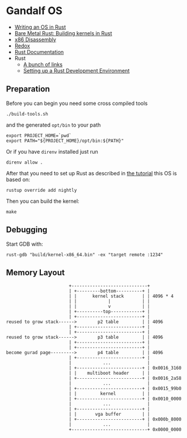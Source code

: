 # Gandalf OS

- [Writing an OS in Rust ](https://os.phil-opp.com)
- [Bare Metal Rust: Building kernels in Rust](http://www.randomhacks.net/bare-metal-rust/)
- [x86 Disassembly](https://en.wikibooks.org/wiki/X86_Disassembly)
- [Redox](https://github.com/redox-os/redox)
- [Rust Documentation](https://www.rust-lang.org/en-US/documentation.html)
- Rust
    - [A bunch of links](https://github.com/ctjhoa/rust-learning)
    - [Setting up a Rust Development Environment](http://asquera.de/blog/2017-03-03/setting-up-a-rust-devenv/)

## Preparation

Before you can begin you need some cross compiled tools

```
./build-tools.sh
```

and the generated `opt/bin` to your path

```
export PROJECT_HOME=`pwd`
export PATH="${PROJECT_HOME}/opt/bin:${PATH}"
```

Or if you have `direnv` installed just run

```
direnv allow .
```

After that you need to set up Rust as described in [the tutorial](https://os.phil-opp.com/set-up-rust/) this OS is based on:

```
rustup override add nightly
```

Then you can build the kernel:

```
make
```

## Debugging

Start GDB with:

```
rust-gdb "build/kernel-x86_64.bin" -ex "target remote :1234"
```

## Memory Layout

```
                        +-----------------------------+
                        | +---------bottom----------+ |
                        | |      kernel stack       | | 4096 * 4
                        | |            |            | |
                        | |            v            | |
                        | +----------top------------+ |
                        | +-------------------------+ |
reused to grow stack------>        p2 table         | | 4096
                        | +-------------------------+ |
                        | +-------------------------+ |
reused to grow stack------>        p3 table         | | 4096
                        | +-------------------------+ |
                        | +-------------------------+ |
become gurad page--------->        p4 table         | | 4096
                        | +-------------------------+ |
                        |            ...              |
                        | +-------------------------+ | 0x0016_3160
                        | |    multiboot header     | |
                        | +-------------------------+ | 0x0016_2a58
                        |            ...              |
                        | +-------------------------+ | 0x0015_99b0
                        | |         kernel          | |
                        | +-------------------------+ | 0x0010_0000
                        |            ...              |
                        | +-------------------------+ |
                        | |       vga buffer        | |
                        | +-------------------------+ | 0x000b_8000
                        |            ...              |
                        +-----------------------------+ 0x0000_0000
```